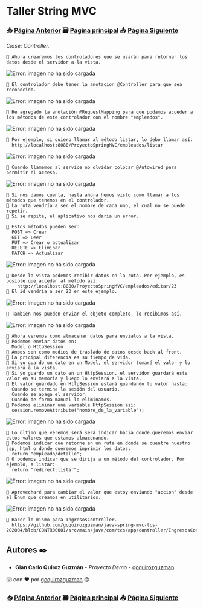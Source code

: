 # Taller String MVC                                                                       
### 📥 [Página Anterior](https://github.com/gcquirozguzman/java-spring-mvc-tcs-202004/tree/ENUTL00001)          🗃️ [Página principal](https://github.com/gcquirozguzman/java-spring-mvc-tcs-202004)          📤 [Página Siguiente](https://github.com/gcquirozguzman/java-spring-mvc-tcs-202004/tree/RETCT00001)

_Clase: Controller._

```
📢 Ahora crearemos los controladores que se usarán para retornar los datos desde el servidor a la vista.
```

![Error: imagen no ha sido cargada](https://github.com/gcquirozguzman/java-spring-mvc-tcs-202004/blob/master/imagenes/CONTR00001_1.png)

```
📢 El controlador debe tener la anotacion @Controller para que sea reconocido.
```

![Error: imagen no ha sido cargada](https://github.com/gcquirozguzman/java-spring-mvc-tcs-202004/blob/master/imagenes/CONTR00001_2.png)

```
📢 He agregado la anotación @RequestMapping para que podamos acceder a los métodos de este controlador con el nombre "empleados".
```

![Error: imagen no ha sido cargada](https://github.com/gcquirozguzman/java-spring-mvc-tcs-202004/blob/master/imagenes/CONTR00001_3.png)

```
📢 Por ejemplo, si quiero llamar al método listar, lo debo llamar así:
  http://localhost:8080/ProyectoSpringMVC/empleados/listar
```

![Error: imagen no ha sido cargada](https://github.com/gcquirozguzman/java-spring-mvc-tcs-202004/blob/master/imagenes/CONTR00001_4.png)

```
📢 Cuando llamemos al service no olvidar colocar @Autowired para permitir el acceso.
```

![Error: imagen no ha sido cargada](https://github.com/gcquirozguzman/java-spring-mvc-tcs-202004/blob/master/imagenes/CONTR00001_5.png)

```
📢 Si nos damos cuenta, hasta ahora hemos visto como llamar a los métodos que tenemos en el controlador.
📢 La ruta vendría a ser el nombre de cada uno, el cual no se puede repetir.
📢 Si se repite, el aplicativo nos daría un error.

📢 Estos métodos pueden ser:
  POST => Crear
  GET => Leer
  PUT => Crear o actualizar
  DELETE => Eliminar
  PATCH => Actualizar
```

![Error: imagen no ha sido cargada](https://github.com/gcquirozguzman/java-spring-mvc-tcs-202004/blob/master/imagenes/CONTR00001_6.png)

```
📢 Desde la vista podemos recibir datos en la ruta. Por ejemplo, es posible que accedan al método así:
    http://localhost:8080/ProyectoSpringMVC/empleados/editar/23
📢 El id vendría a ser 23 en este ejemplo.
```

![Error: imagen no ha sido cargada](https://github.com/gcquirozguzman/java-spring-mvc-tcs-202004/blob/master/imagenes/CONTR00001_7.png)

```
📢 También nos pueden enviar el objeto completo, lo recibimos así.
```

![Error: imagen no ha sido cargada](https://github.com/gcquirozguzman/java-spring-mvc-tcs-202004/blob/master/imagenes/CONTR00001_8.png)

```
📢 Ahora veremos como almacenar datos para envialos a la vista.
📢 Podemos enviar datos en:
  Model o HttpSession
📢 Ambos son como medios de traslado de datos desde back al front.
📢 La pricipal diferencia es su tiempo de vida.
📢 Si yo guardo un dato en un Model, el servidor tomará el valor y lo enviará a la vista.
📢 Si yo guardo un dato en un HttpSession, el servidor guardará este valor en su memoria y luego lo enviará a la vista.
📢 El valor guardado en HttpSession estará guardando tu valor hasta:
  Cuando se termina la sesión del usuario.
  Cuando se apaga el servidor.
  Cuando de forma manual lo eliminamos.
📢 Podemos eliminar una variable HttpSession así:
  session.removeAttribute("nombre_de_la_variable");
```

![Error: imagen no ha sido cargada](https://github.com/gcquirozguzman/java-spring-mvc-tcs-202004/blob/master/imagenes/CONTR00001_9.png)

```
📢 Lo último que veremos será será indicar hacia donde queremos enviar estos valores que estamos almacenando.
📢 Podemos indicar que retorne en un ruta en donde se cuentre nuestro jsp, html o donde queremos imprimir los datos:
  return "empleado/detalle";
📢 O podemos indicar que se dirija a un método del controlador. Por ejemplo, a listar:
  return "redirect:listar"; 
```

![Error: imagen no ha sido cargada](https://github.com/gcquirozguzman/java-spring-mvc-tcs-202004/blob/master/imagenes/CONTR00001_10.png)

```
📢 Aprovecharé para cambiar el valor que estoy enviando "accion" desde el Enum que creamos en utilitarios.
```

![Error: imagen no ha sido cargada](https://github.com/gcquirozguzman/java-spring-mvc-tcs-202004/blob/master/imagenes/CONTR00001_11.png)


```
📢 Hacer lo mismo para IngresosController.
  https://github.com/gcquirozguzman/java-spring-mvc-tcs-202004/blob/CONTR00001/src/main/java/com/tcs/app/controller/IngresosController.java
```

## Autores ✒️

* **Gian Carlo Quiroz Guzmán** - *Proyecto Demo* - [gcquirozguzman](https://github.com/gcquirozguzman)

⌨️ con ❤️ por [gcquirozguzman](https://github.com/gcquirozguzman) 😊

### 📥 [Página Anterior](https://github.com/gcquirozguzman/java-spring-mvc-tcs-202004/tree/ENUTL00001)          🗃️ [Página principal](https://github.com/gcquirozguzman/java-spring-mvc-tcs-202004)          📤 [Página Siguiente](https://github.com/gcquirozguzman/java-spring-mvc-tcs-202004/tree/RETCT00001)
